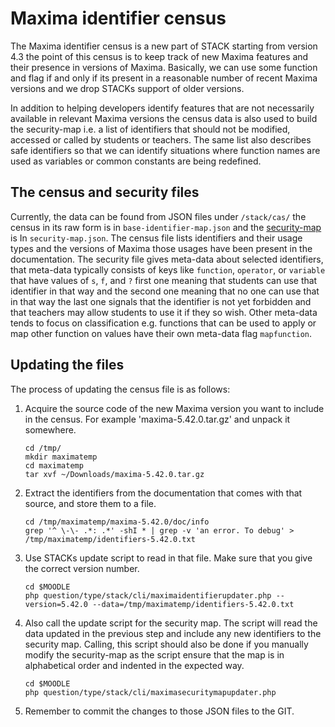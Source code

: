 # Maxima identifier census

The Maxima identifier census is a new part of STACK starting from version 4.3
the point of this census is to keep track of new Maxima features and their
presence in versions of Maxima. Basically, we can use some function and flag if
and only if its present in a reasonable number of recent Maxima versions and
we drop STACKs support of older versions.

In addition to helping developers identify features that are not necessarily
available in relevant Maxima versions the census data is also used to build
the security-map i.e. a list of identifiers that should not be modified,
accessed or called by students or teachers. The same list also describes safe
identifiers so that we can identify situations where function names are used as
variables or common constants are being redefined.


## The census and security files

Currently, the data can be found from JSON files under `/stack/cas/` the census
in its raw form is in `base-identifier-map.json` and the [security-map](Security_map.md) is In
`security-map.json`. The census file lists identifiers and their usage types
and the versions of Maxima those usages have been present in the documentation.
The security file gives meta-data about selected identifiers, that meta-data
typically consists of keys like `function`, `operator`, or `variable` that have
values of `s`, `f`, and `?` first one meaning that students can use that
identifier in that way and the second one meaning that no one can use that in
that way the last one signals that the identifier is not yet forbidden and that
teachers may allow students to use it if they so wish. Other meta-data tends to
focus on classification e.g. functions that can be used to apply or map other
function on values have their own meta-data flag `mapfunction`.

## Updating the files

The process of updating the census file is as follows:

 1. Acquire the source code of the new Maxima version you want to include in
    the census. For example 'maxima-5.42.0.tar.gz' and unpack it somewhere.

     ```
     cd /tmp/
     mkdir maximatemp
     cd maximatemp
     tar xvf ~/Downloads/maxima-5.42.0.tar.gz
     ```

 2. Extract the identifiers from the documentation that comes with that source,
    and store them to a file.

     ```
     cd /tmp/maximatemp/maxima-5.42.0/doc/info
     grep '^ \-\- .*: .*' -shI * | grep -v 'an error. To debug' > /tmp/maximatemp/identifiers-5.42.0.txt
     ```

 3. Use STACKs update script to read in that file. Make sure that you give
    the correct version number.

     ```
     cd $MOODLE
     php question/type/stack/cli/maximaidentifierupdater.php --version=5.42.0 --data=/tmp/maximatemp/identifiers-5.42.0.txt
     ```

 4. Also call the update script for the security map. The script will read
    the data updated in the previous step and include any new identifiers to
    the security map. Calling, this script should also be done if you manually
    modify the security-map as the script ensure that the map is in alphabetical
    order and indented in the expected way.
     
     ```
     cd $MOODLE
     php question/type/stack/cli/maximasecuritymapupdater.php
     ```

 5. Remember to commit the changes to those JSON files to the GIT.
